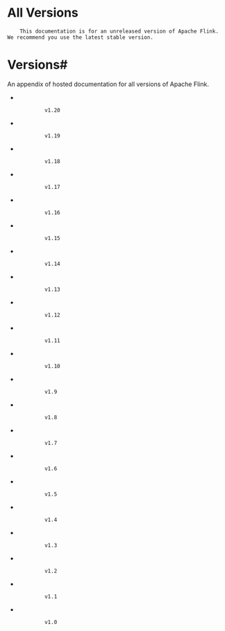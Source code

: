 # All Versions


> 
        This documentation is for an unreleased version of Apache Flink. We recommend you use the latest stable version.
    


# Versions#


An appendix of hosted documentation for all versions of Apache Flink.

* 

                v1.20
            

* 

                v1.19
            

* 

                v1.18
            

* 

                v1.17
            

* 

                v1.16
            

* 

                v1.15
            

* 

                v1.14
            

* 

                v1.13
            

* 

                v1.12
            

* 

                v1.11
            

* 

                v1.10
            

* 

                v1.9
            

* 

                v1.8
            

* 

                v1.7
            

* 

                v1.6
            

* 

                v1.5
            

* 

                v1.4
            

* 

                v1.3
            

* 

                v1.2
            

* 

                v1.1
            

* 

                v1.0
            
